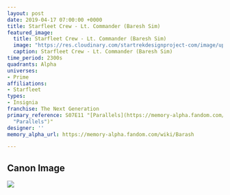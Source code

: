 ```yaml
---
layout: post
date: 2019-04-17 07:00:00 +0000
title: Starfleet Crew - Lt. Commander (Baresh Sim)
featured_image:
  title: Starfleet Crew - Lt. Commander (Baresh Sim)
  image: "https://res.cloudinary.com/startrekdesignproject-com/image/upload/v1555530418/Starfleet_Crew-Lt._Commander_Romulan_Sim.png"
  caption: Starfleet Crew - Lt. Commander (Baresh Sim)
time_period: 2300s
quadrants: Alpha
universes:
- Prime
affiliations:
- Starfleet
types:
- Insignia
franchise: The Next Generation
primary_reference: S07E11 "[Parallels](https://memory-alpha.fandom.com/wiki/Parallels
  "Parallels")"
designer: ''
memory_alpha_url: https://memory-alpha.fandom.com/wiki/Barash

---
```

## Canon Image

![](https://res.cloudinary.com/startrekdesignproject-com/image/upload/v1555514947/Starfleet-Crew-Lt.-Commander-_Romulan-Sim_1.jpg)